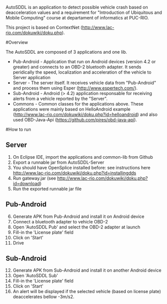 AutoSDDL is an application to detect possible vehicle crash based on deacceleration values and a requirement for "Introduction of Ubiquitous and Mobile Computing" course at departament of informatics at PUC-RIO.

This project is based on ContextNet (http://www.lac-rio.com/dokuwiki/doku.php).

#Overview

The AutoSDDL are composed of 3 applications and one lib.
* Pub-Android - Application that run on Android devices (version 4.2 or greater) and connects to an OBD-2 bluetooth adapter. It sends peridically the speed, localization and acceleration of the vehicle to Server application
* Server - The server itself. It receives vehicle data from "Pub-Android" and process them using Esper (http://www.espertech.com/).
* Sub-Android - Android (> 4.2) application responsable for receiving alerts from a vehicle reported by the "Server".
* Commons - Common classes for the applications above.
These applications were mainly based on HelloAndroid example (http://www.lac-rio.com/dokuwiki/doku.php?id=helloandroid) and also used OBD-Java-Api (https://github.com/pires/obd-java-api).

#How to run

## Server

1. On Eclipse IDE, import the applications and common-lib from Github
2. Export a runnable jar from AutoSDDL-Server
3. You should have OpenSplice installed before: see instructions here http://www.lac-rio.com/dokuwiki/doku.php?id=installingdds
4. Run gateway.jar (see http://www.lac-rio.com/dokuwiki/doku.php?id=download)
5. Run the exported runnable jar file

## Pub-Android

6. Generate APK from Pub-Android and install it on Android device
7. Connect a bluetooth adapter to vehicle OBD-2
8. Open 'AutoSDDL Pub' and select the OBD-2 adapter at launch
9. Fill-in the 'License plate' field
10. Click on 'Start'
11. Drive

## Sub-Android

12. Generate APK from Sub-Android and install it on another Android device
13. Open 'AutoSDDL Sub'
14. Fill-in the 'License plate' field
15. Click on 'Start'
16. An alert will be displayed if the selected vehicle (based on license plate) deaccelerates bellow -3m/s2.



